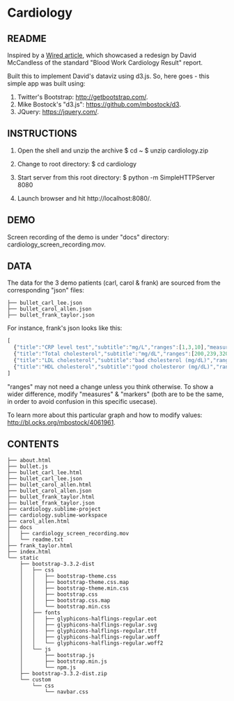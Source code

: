 # Cardiology

## README
Inspired by a [Wired article](https://www.wired.com/2010/11/ff_bloodwork/3/), which showcased a redesign by David McCandless of the standard "Blood Work Cardiology Result" report. 

Built this to implement David's dataviz using d3.js. So, here goes - this simple app was built using:

1. Twitter's Bootstrap: http://getbootstrap.com/.
2. Mike Bostock's "d3.js": https://github.com/mbostock/d3.
3. JQuery: https://jquery.com/.

## INSTRUCTIONS
1. Open the shell and unzip the archive
$ cd ~
$ unzip cardiology.zip

2. Change to root directory:
$ cd cardiology

3. Start server from this root directory:
$ python -m SimpleHTTPServer 8080

4. Launch browser and hit http://localhost:8080/.

## DEMO
Screen recording of the demo is under "docs" directory: cardiology_screen_recording.mov.

## DATA
The data for the 3 demo patients (carl, carol & frank) are sourced from the corresponding "json" files:
```
├── bullet_carl_lee.json
├── bullet_carol_allen.json
├── bullet_frank_taylor.json
```

For instance, frank's json looks like this:
```javascript
[
  {"title":"CRP level test","subtitle":"mg/L","ranges":[1,3,10],"measures":[0.6],"markers":[0.6]},
  {"title":"Total cholesterol","subtitle":"mg/dL","ranges":[200,239,320],"measures":[141],"markers":[141]},
  {"title":"LDL cholesterol","subtitle":"bad cholesterol (mg/dL)","ranges":[159,189,300],"measures":[102],"markers":[102]},
  {"title":"HDL cholesterol","subtitle":"good cholesteror (mg/dL)","ranges":[100,129,159],"measures":[39],"markers":[39]}
]
```

"ranges" may not need a change unless you think otherwise. To show a wider difference, modify "measures" & "markers" (both are to be the same, in order to avoid confusion in this specific usecase).

To learn more about this particular graph and how to modify values: http://bl.ocks.org/mbostock/4061961.

## CONTENTS
```
├── about.html
├── bullet.js
├── bullet_carl_lee.html
├── bullet_carl_lee.json
├── bullet_carol_allen.html
├── bullet_carol_allen.json
├── bullet_frank_taylor.html
├── bullet_frank_taylor.json
├── cardiology.sublime-project
├── cardiology.sublime-workspace
├── carol_allen.html
├── docs
│   ├── cardiology_screen_recording.mov
│   └── readme.txt
├── frank_taylor.html
├── index.html
└── static
    ├── bootstrap-3.3.2-dist
    │   ├── css
    │   │   ├── bootstrap-theme.css
    │   │   ├── bootstrap-theme.css.map
    │   │   ├── bootstrap-theme.min.css
    │   │   ├── bootstrap.css
    │   │   ├── bootstrap.css.map
    │   │   └── bootstrap.min.css
    │   ├── fonts
    │   │   ├── glyphicons-halflings-regular.eot
    │   │   ├── glyphicons-halflings-regular.svg
    │   │   ├── glyphicons-halflings-regular.ttf
    │   │   ├── glyphicons-halflings-regular.woff
    │   │   └── glyphicons-halflings-regular.woff2
    │   └── js
    │       ├── bootstrap.js
    │       ├── bootstrap.min.js
    │       └── npm.js
    ├── bootstrap-3.3.2-dist.zip
    └── custom
        └── css
            └── navbar.css
```
